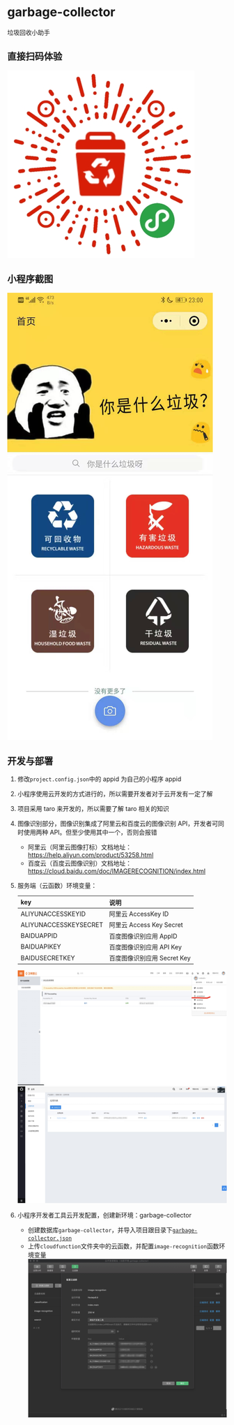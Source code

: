 # garbage-collector

垃圾回收小助手

## 直接扫码体验

![垃圾回收小助手](./qrcode.jpg)

## 小程序截图

![垃圾回收小助手](./miniprogram.jpeg)

## 开发与部署

1. 修改`project.config.json`中的 appid 为自己的小程序 appid
2. 小程序使用云开发的方式进行的，所以需要开发者对于云开发有一定了解
3. 项目采用 taro 来开发的，所以需要了解 taro 相关的知识
4. 图像识别部分，图像识别集成了阿里云和百度云的图像识别 API，开发者可同时使用两种 API。但至少使用其中一个，否则会报错
   - 阿里云（阿里云图像打标）文档地址：https://help.aliyun.com/product/53258.html
   - 百度云（百度云图像识别）文档地址：https://cloud.baidu.com/doc/IMAGERECOGNITION/index.html
5. 服务端（云函数）环境变量：

   | key                   | 说明                        |
   | --------------------- | --------------------------- |
   | ALIYUNACCESSKEYID     | 阿里云 AccessKey ID         |
   | ALIYUNACCESSKEYSECRET | 阿里云 Access Key Secret    |
   | BAIDUAPPID            | 百度图像识别应用 AppID      |
   | BAIDUAPIKEY           | 百度图像识别应用 API Key    |
   | BAIDUSECRETKEY        | 百度图像识别应用 Secret Key |

   ![阿里云](./aliyun.jpg)
   ![百度云](./baidu.jpg)

6. 小程序开发者工具云开发配置，创建新环境：garbage-collector
   - 创建数据库`garbage-collector`，并导入项目跟目录下[`garbage-collector.json`](./garbage-collector.json)
   - 上传`cloudfunction`文件夹中的云函数，并配置`image-recognition`函数环境变量
     ![云函数配置image-recognition](./image-recognition.jpg)
